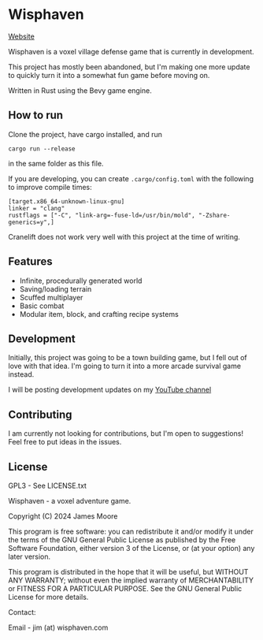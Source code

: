 # Wisphaven

[Website](https://wisphaven.com/)

Wisphaven is a voxel village defense game that is currently in development.

This project has mostly been abandoned, but I'm making one more update to quickly turn it into a somewhat fun game before moving on.

Written in Rust using the Bevy game engine.

## How to run

Clone the project, have cargo installed, and run

`cargo run --release`

in the same folder as this file.

If you are developing, you can create `.cargo/config.toml` with the following to improve compile times:

```
[target.x86_64-unknown-linux-gnu]
linker = "clang"
rustflags = ["-C", "link-arg=-fuse-ld=/usr/bin/mold", "-Zshare-generics=y",]
```

Cranelift does not work very well with this project at the time of writing.

## Features

- Infinite, procedurally generated world
- Saving/loading terrain
- Scuffed multiplayer
- Basic combat
- Modular item, block, and crafting recipe systems

## Development

Initially, this project was going to be a town building game, but I fell out of love with that idea. I'm going to turn it into a more arcade survival game instead.

I will be posting development updates on my [YouTube channel](https://www.youtube.com/channel/UCsfEWFba7Zo1DPNHisczM-g)

## Contributing

I am currently not looking for contributions, but I'm open to suggestions! Feel free to put ideas in the issues.

## License

GPL3 - See LICENSE.txt

Wisphaven - a voxel adventure game.

Copyright (C) 2024 James Moore

This program is free software: you can redistribute it and/or modify
it under the terms of the GNU General Public License as published by
the Free Software Foundation, either version 3 of the License, or
(at your option) any later version.

This program is distributed in the hope that it will be useful,
but WITHOUT ANY WARRANTY; without even the implied warranty of
MERCHANTABILITY or FITNESS FOR A PARTICULAR PURPOSE.  See the
GNU General Public License for more details.

Contact:

Email - jim (at) wisphaven.com
